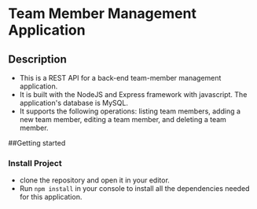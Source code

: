 # Team Member Management Application 


## Description

* This is a REST API for a back-end team-member management application. 
* It is built with the NodeJS and Express framework with javascript. The application's database is MySQL. 
* It supports the following operations: 
listing team members, adding a new team member, editing a team member, and deleting a team member.

##Getting started
### Install Project
* clone the repository and open it in your editor. 
* Run ```npm install``` in your console to install all the dependencies needed for this application.



